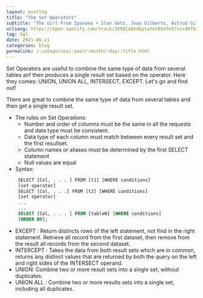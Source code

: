 ```yaml
---
layout: postlog
title: "The Set Operators"
subtitle: "The Girl From Ipanema • Stan Getz, Joao Gilberto, Astrud Gilberto • 1989"
urlsong: https://open.spotify.com/track/3898C4AbdbptwYet6547e5?si=46fba54fbfab4504
tag: Sql
date: 2021-06-21
categories: blog
permalink: /:categories/:year/:month/:day/:title.html
---
```


Set Operators are useful to combine the same type of data from several tables anf then produces a single result set based on the operator. Here they comes: UNION, UNION ALL, INTERSECT, EXCEPT. Let's go and find out!    

There are great to combine the same type of data from several tables and then get a single result set. 
- The rules on Set Operations:
    - Number and order of columns must be the same in all the requests and data type must be consistent. 
    - Data type of each column must match between every result set and the first resultset.
    - Column names or aliases must be determined by the first SELECT statement
    - Null values are equal 
- Syntax: 
   ```sql
    SELECT [Col, . . . ] FROM [t1] [WHERE conditions]
    [set operator]
    SELECT [Col, . . .] FROM [t2] [WHERE conditions]
    [set operator]
    ...
    ...
    SELECT [Col, . . . ] FROM [tableN] [WHERE conditions]
    [ORDER BY];
    ```
- EXCEPT : Return distincts rows of the left statement, not find in the right statement. Retrieve all record from the first dataset, then remove from the result all records from the second dataset.
- INTERCEPT : Takes the data from both result sets which are in common, returns any distinct values that are returned by both the query on the left and right sides of the INTERSECT operand.
- UNION: Combine two or more result sets into a single set, without duplicates.
- UNION ALL : Combine two or more results sets into a single set, including all duplicates. 

